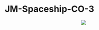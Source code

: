 # JM-Spaceship-CO-3

<p align="center">
  <img src="https://github.com/Josttin-M/JM-Spaceship-CO-3/assets/136290538/f9d10d23-a418-46bd-86e8-23004e90f2ad">
</p>

